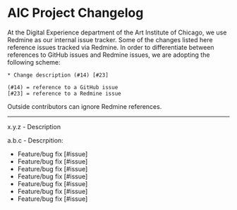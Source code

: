 AIC Project Changelog
=============================

At the Digital Experience department of the Art Institute of Chicago, we use Redmine as our
internal issue tracker. Some of the changes listed here reference issues tracked via Redmine.
In order to differentiate between references to GitHub issues and Redmine issues, we are
adopting the following scheme:

```
* Change description (#14) [#23]

(#14) = reference to a GitHub issue
[#23] = reference to a Redmine issue
```

Outside contributors can ignore Redmine references.

-----------------------------

x.y.z - Description

a.b.c - Descrpition:

* Feature/bug fix [#issue]
* Feature/bug fix [#issue]
* Feature/bug fix [#issue]
* Feature/bug fix [#issue]
* Feature/bug fix [#issue]
* Feature/bug fix [#issue]
* Feature/bug fix [#issue]
